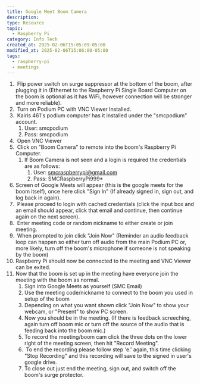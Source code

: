 ```yaml
---
title: Google Meet Boom Camera
description: 
type: Resource
topic:
  - Raspberry Pi
category: Info Tech
created_at: 2025-02-06T15:05:09-05:00
modified_at: 2025-02-06T15:06:00-05:00
tags:
  - raspberry-pi
  - meetings
---
```

1.  Flip power switch on surge suppressor at the bottom of the boom, after plugging it in (Ethernet to the Raspberry Pi Single Board Computer on the boom is optional as it has WiFi, however connection will be stronger and more reliable).
2.  Turn on Podium PC with VNC Viewer Installed.
3.  Kairis 461's podium computer has it installed under the "smcpodium" account.
	1. User: smcpodium
	2. Pass: smcpodium
4.  Open VNC Viewer
5.  Click on "Boom Camera" to remote into the boom's Raspberry Pi Computer.
	1. If Boom Camera is not seen and a login is required the credentials are as follows:
		1. User: smcraspberrypi@gmail.com
		2. Pass: SMCRaspberryPi999*
6. Screen of Google Meets will appear (this is the google meets for the boom itself), once here click "Sign In" (If already signed in, sign out, and log back in again).
7.  Please proceed to login with cached credentials (click the input box and an email should appear, click that email and continue, then continue again on the next screen).
8.  Enter meeting code or random nickname to either create or join meeting.
9.  When prompted to join click "Join Now" (Reminder an audio feedback loop can happen so either turn off audio from the main Podium PC or, more likely, turn off the boom's microphone if someone is not speaking by the boom)
10. Raspberry Pi should now be connected to the meeting and VNC Viewer can be exited.
11. Now that the boom is set up in the meeting have everyone join the meeting with the boom as normal.
	1. Sign into Google Meets as yourself (SMC Email)
	2. Use the meeting code/nickname to connect to the boom you used in setup of the boom
	3. Depending on what you want shown click "Join Now" to show your webcam, or "Present" to show PC screen.
	4. Now you should be in the meeting. (If there is feedback screeching, again turn off boom mic or turn off the source of the audio that is feeding back into the boom mic.)
	5. To record the meeting/boom cam click the three dots on the lower right of the meeting screen, then hit "Record Meeting".
	6.  To end the recording please follow step 'e.' again, this time clicking "Stop Recording" and this recording will save to the signed in user's google drive.
	7. To close out just end the meeting, sign out, and switch off the boom's surge protector.
